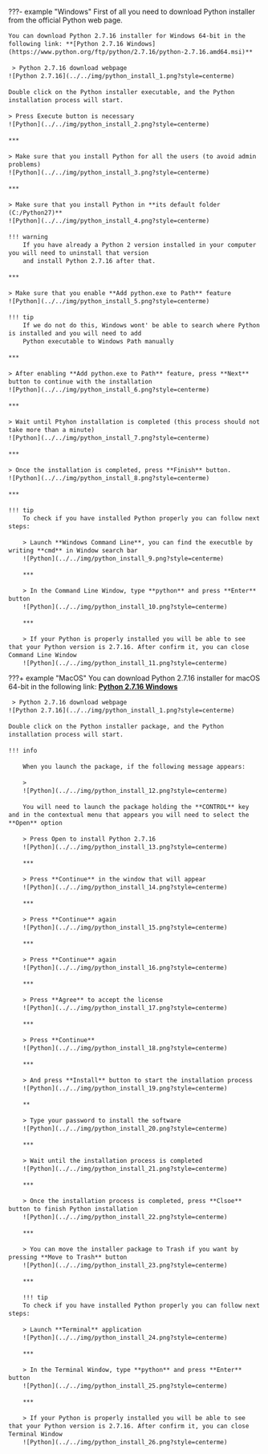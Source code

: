 ???- example "Windows"
    First of all you need to download Python installer from the official Python web page. 
    
    You can download Python 2.7.16 installer for Windows 64-bit in the following link: **[Python 2.7.16 Windows](https://www.python.org/ftp/python/2.7.16/python-2.7.16.amd64.msi)**

     > Python 2.7.16 download webpage
    ![Python 2.7.16](../../img/python_install_1.png?style=centerme)

    Double click on the Python installer executable, and the Python installation process will start.
    
    > Press Execute button is necessary
    ![Python](../../img/python_install_2.png?style=centerme)
    
    ***
    
    > Make sure that you install Python for all the users (to avoid admin problems)
    ![Python](../../img/python_install_3.png?style=centerme)
    
    ***
    
    > Make sure that you install Python in **its default folder (C:/Python27)**
    ![Python](../../img/python_install_4.png?style=centerme)
    
    !!! warning
        If you have already a Python 2 version installed in your computer you will need to uninstall that version
        and install Python 2.7.16 after that.
        
    ***
    
    > Make sure that you enable **Add python.exe to Path** feature
    ![Python](../../img/python_install_5.png?style=centerme)
    
    !!! tip
        If we do not do this, Windows wont' be able to search where Python is installed and you will need to add
        Python executable to Windows Path manually
        
    ***
    
    > After enabling **Add python.exe to Path** feature, press **Next** button to continue with the installation
    ![Python](../../img/python_install_6.png?style=centerme)
    
    ***
    
    > Wait until Ptyhon installation is completed (this process should not take more than a minute)
    ![Python](../../img/python_install_7.png?style=centerme)
    
    ***
    
    > Once the installation is completed, press **Finish** button.
    ![Python](../../img/python_install_8.png?style=centerme)
    
    ***
    
    !!! tip
        To check if you have installed Python properly you can follow next steps:
        
        > Launch **Windows Command Line**, you can find the executble by writing **cmd** in Window search bar
        ![Python](../../img/python_install_9.png?style=centerme)
        
        ***
        
        > In the Command Line Window, type **python** and press **Enter** button
        ![Python](../../img/python_install_10.png?style=centerme)
        
        ***
        
        > If your Python is properly installed you will be able to see that your Python version is 2.7.16. After confirm it, you can close Command Line Window
        ![Python](../../img/python_install_11.png?style=centerme)
        
        
???+ example "MacOS"
    You can download Python 2.7.16 installer for macOS 64-bit in the following link: **[Python 2.7.16 Windows](https://www.python.org/ftp/python/2.7.16/python-2.7.16-macosx10.9.pkg)**

     > Python 2.7.16 download webpage
    ![Python 2.7.16](../../img/python_install_1.png?style=centerme)

    Double click on the Python installer package, and the Python installation process will start.
    
    !!! info
        
        When you launch the package, if the following message appears:
        
        >
        ![Python](../../img/python_install_12.png?style=centerme)
        
        You will need to launch the package holding the **CONTROL** key and in the contextual menu that appears you will need to select the **Open** option
           
        > Press Open to install Python 2.7.16
        ![Python](../../img/python_install_13.png?style=centerme)
           
        ***
        
        > Press **Continue** in the window that will appear
        ![Python](../../img/python_install_14.png?style=centerme)
        
        ***
        
        > Press **Continue** again
        ![Python](../../img/python_install_15.png?style=centerme)
        
        ***
        
        > Press **Continue** again
        ![Python](../../img/python_install_16.png?style=centerme)
        
        ***
        
        > Press **Agree** to accept the license
        ![Python](../../img/python_install_17.png?style=centerme)
        
        ***
        
        > Press **Continue**
        ![Python](../../img/python_install_18.png?style=centerme)
        
        ***
        
        > And press **Install** button to start the installation process
        ![Python](../../img/python_install_19.png?style=centerme)
        
        **
        
        > Type your password to install the software
        ![Python](../../img/python_install_20.png?style=centerme)
        
        ***
        
        > Wait until the installation process is completed
        ![Python](../../img/python_install_21.png?style=centerme)
        
        ***
        
        > Once the installation process is completed, press **Clsoe** button to finish Python installation
        ![Python](../../img/python_install_22.png?style=centerme)
        
        ***
        
        > You can move the installer package to Trash if you want by pressing **Move to Trash** button
        ![Python](../../img/python_install_23.png?style=centerme)
        
        ***
        
        !!! tip
        To check if you have installed Python properly you can follow next steps:
        
        > Launch **Terminal** application
        ![Python](../../img/python_install_24.png?style=centerme)
        
        ***
        
        > In the Terminal Window, type **python** and press **Enter** button
        ![Python](../../img/python_install_25.png?style=centerme)
        
        ***
        
        > If your Python is properly installed you will be able to see that your Python version is 2.7.16. After confirm it, you can close Terminal Window
        ![Python](../../img/python_install_26.png?style=centerme)
        


